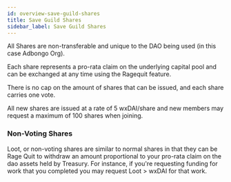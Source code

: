 ```yaml
---
id: overview-save-guild-shares
title: Save Guild Shares
sidebar_label: Save Guild Shares
---
```


All Shares are non-transferable and unique to the DAO being used (in this case Adbongo Org).

Each share represents a pro-rata claim on the underlying capital pool and can be exchanged at any time using the Ragequit feature.

There is no cap on the amount of shares that can be issued, and each share carries one vote.

All new shares are issued at a rate of 5 wxDAI/share and new members may request a maximum of 100 shares when joining.

### Non-Voting Shares 

Loot, or non-voting shares are similar to normal shares in that they can be Rage Quit to withdraw an amount proportional to your pro-rata claim on the dao assets held by Treasury.  For instance, if you're requesting funding for work that you completed you may request Loot > wxDAI for that work.